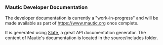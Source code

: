 ### Mautic Developer Documentation ###

The developer documentation is currently a "work-in-progress" and will be made available as part of https://www.mautic.org once complete.

It is generated using [Slate](https://github.com/tripit/slate), a great API documentation generator. The content of Mautic's documentation is located in the source/includes folder. 